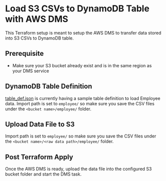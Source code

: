 # Load S3 CSVs to DynamoDB Table with AWS DMS
This Terraform setup is meant to setup the AWS DMS to transfer data stored into S3 CSVs to DynamoDB table. 

## Prerequisite
* Make sure your S3 bucket already exist and is in the same region as your DMS service

## DynamoDB Table Definition
[table_def.json](./modules/dms/assets/table_def.json) is currently having a sample table definition to load Employee data. Import path is set to `employee/` so make sure you save the CSV files under the `<bucket name>/employee/` folder.

## Upload Data File to S3 
Import path is set to `employee/` so make sure you save the CSV files under the `<bucket name>/<raw data path>/employee/` folder.

## Post Terraform Apply
Once the AWS DMS is ready, upload the data file into the configured S3 bucket folder and start the DMS task.
